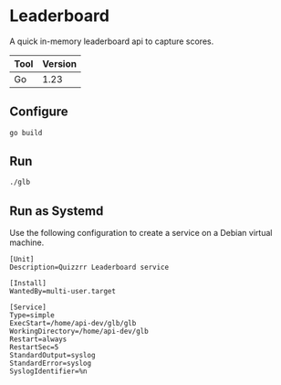 # Leaderboard

A quick in-memory leaderboard api to capture scores.

| Tool | Version |
|------|---------|
| Go   | 1.23    |

## Configure
```bash
go build
```

## Run
```bash
./glb
```


## Run as Systemd

Use the following configuration to create a service on a Debian virtual machine.

```
[Unit]
Description=Quizzrr Leaderboard service

[Install]
WantedBy=multi-user.target

[Service]
Type=simple
ExecStart=/home/api-dev/glb/glb
WorkingDirectory=/home/api-dev/glb
Restart=always
RestartSec=5
StandardOutput=syslog
StandardError=syslog
SyslogIdentifier=%n
```

